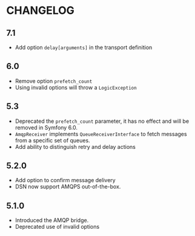 CHANGELOG
=========

7.1
---

 * Add option `delay[arguments]` in the transport definition

6.0
---

 * Remove option `prefetch_count`
 * Using invalid options will throw a `LogicException`

5.3
---

 * Deprecated the `prefetch_count` parameter, it has no effect and will be removed in Symfony 6.0.
 * `AmqpReceiver` implements `QueueReceiverInterface` to fetch messages from a specific set of queues.
 * Add ability to distinguish retry and delay actions

5.2.0
-----

 * Add option to confirm message delivery
 * DSN now support AMQPS out-of-the-box.

5.1.0
-----

 * Introduced the AMQP bridge.
 * Deprecated use of invalid options
